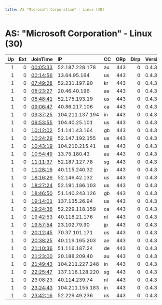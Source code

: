```yaml
---
title: AS "Microsoft Corporation" - Linux (30)
---
```


# AS: "Microsoft Corporation" - Linux (30)

|   Up |   Ext | JoinTime                                                                                            | IP              | CC   |   ORp |   Dirp | Version   | Contact   | Nickname   |   eFamMembers |
|-----:|------:|:----------------------------------------------------------------------------------------------------|:----------------|:-----|------:|-------:|:----------|:----------|:-----------|--------------:|
|    1 |     0 | [00:05:33](https://metrics.torproject.org/rs.html#details/D319B6D8DA5C6C605C75114B81C80671C5107737) | 52.187.228.178  | au   |   443 |      0 | 0.4.3.5   | None      | Unnamed    |             1 |
|    1 |     0 | [00:14:56](https://metrics.torproject.org/rs.html#details/00042F1D198E9428A6800F2509C124A8DB6C8AD3) | 13.64.95.164    | us   |   443 |      0 | 0.4.3.5   | None      | Unnamed    |             1 |
|    1 |     0 | [07:49:28](https://metrics.torproject.org/rs.html#details/AC7749C310197644CFDB4BD3B4F435DB9F476563) | 52.231.197.90   | kr   |   443 |      0 | 0.4.3.5   | None      | Unnamed    |             1 |
|    1 |     0 | [08:23:27](https://metrics.torproject.org/rs.html#details/614995363154F15348F0317B02A4721A8D12F444) | 20.46.40.196    | ae   |   443 |      0 | 0.4.3.5   | None      | Unnamed    |             1 |
|    1 |     0 | [08:48:41](https://metrics.torproject.org/rs.html#details/297CE6FA6975736B8C3D8EAAFCADA02062605717) | 52.175.193.19   | us   |   443 |      0 | 0.4.3.5   | None      | Unnamed    |             1 |
|    1 |     0 | [09:06:47](https://metrics.torproject.org/rs.html#details/EF47A68E4139911341D99B7045D84AE08FE8A7F9) | 40.86.217.106   | ca   |   443 |      0 | 0.4.3.5   | None      | Unnamed    |             1 |
|    1 |     0 | [09:37:25](https://metrics.torproject.org/rs.html#details/DB6257CFB15C2FBF8DE6B737A791BBB3D7C88552) | 104.211.137.194 | in   |   443 |      0 | 0.4.3.5   | None      | Unnamed    |             1 |
|    1 |     0 | [09:53:55](https://metrics.torproject.org/rs.html#details/39D71B3BA032F34A50BF8E8DAEED8CDF0843A689) | 104.40.25.101   | us   |   443 |      0 | 0.4.3.5   | None      | Unnamed    |             1 |
|    1 |     0 | [10:12:02](https://metrics.torproject.org/rs.html#details/C25E583A63191C6CEF57F503F38A4C6815321A85) | 51.141.43.164   | gb   |   443 |      0 | 0.4.3.5   | None      | Unnamed    |             1 |
|    1 |     0 | [10:24:29](https://metrics.torproject.org/rs.html#details/25B62C177559D53BDFC26C6EC31CBC25307196B1) | 52.147.192.155  | us   |   443 |      0 | 0.4.3.5   | None      | Unnamed    |             1 |
|    1 |     0 | [10:43:19](https://metrics.torproject.org/rs.html#details/51083FFC6FF7B130B75C35782006E39AB5BC0670) | 104.210.215.41  | us   |   443 |      0 | 0.4.3.5   | None      | Unnamed    |             1 |
|    1 |     0 | [10:54:49](https://metrics.torproject.org/rs.html#details/ED5AC463E2CDCE3F2298E786672354E911D42FA9) | 13.75.180.43    | au   |   443 |      0 | 0.4.3.5   | None      | Unnamed    |             1 |
|    1 |     0 | [11:11:37](https://metrics.torproject.org/rs.html#details/E2F4C2371B6DE833116A5EEDD729164C576179C7) | 52.187.127.78   | sg   |   443 |      0 | 0.4.3.5   | None      | Unnamed    |             1 |
|    1 |     0 | [11:28:19](https://metrics.torproject.org/rs.html#details/1E1D3593667EFFE5C3375154721BDA8BA9CCC918) | 40.115.240.32   | jp   |   443 |      0 | 0.4.3.5   | None      | Unnamed    |             1 |
|    1 |     0 | [18:16:29](https://metrics.torproject.org/rs.html#details/A3E174649DADB25F13961E32E869B0C828EE1F65) | 52.146.42.132   | us   |   443 |      0 | 0.4.3.5   | None      | Unnamed    |             1 |
|    1 |     0 | [18:27:24](https://metrics.torproject.org/rs.html#details/6E3176C4429321EC94342CD864054BC008B9E47F) | 52.191.186.103  | us   |   443 |      0 | 0.4.3.5   | None      | Unnamed    |             1 |
|    1 |     0 | [18:46:50](https://metrics.torproject.org/rs.html#details/9DB9209D01BE9E92FAB1665F016471C821233238) | 51.140.243.126  | gb   |   443 |      0 | 0.4.3.5   | None      | Unnamed    |             1 |
|    1 |     0 | [19:14:01](https://metrics.torproject.org/rs.html#details/EC34FAA0410F22864DAAAFAD2188A5AAE80CB062) | 137.135.26.94   | us   |   443 |      0 | 0.4.3.5   | None      | Unnamed    |             1 |
|    1 |     0 | [19:24:36](https://metrics.torproject.org/rs.html#details/CED6CE7E11CB5DDAD3382DA44FAF4164509016F0) | 52.229.118.159  | ca   |   443 |      0 | 0.4.3.5   | None      | Unnamed    |             1 |
|    1 |     0 | [19:42:53](https://metrics.torproject.org/rs.html#details/189153EFC9F51F721E544FB245A919F8751EF72C) | 40.118.21.176   | nl   |   443 |      0 | 0.4.3.5   | None      | Unnamed    |             1 |
|    1 |     0 | [19:57:54](https://metrics.torproject.org/rs.html#details/1ECA12FD7D99FDC55DB7626F1734C1ED7E56579A) | 23.102.79.90    | jp   |   443 |      0 | 0.4.3.5   | None      | Unnamed    |             1 |
|    1 |     0 | [20:12:45](https://metrics.torproject.org/rs.html#details/4D80ACBAD97222F9E1248C88DB6B28B47E849B8B) | 70.37.101.171   | us   |   443 |      0 | 0.4.3.5   | None      | Unnamed    |             1 |
|    1 |     0 | [20:38:25](https://metrics.torproject.org/rs.html#details/BE60674170AC176A3EC54FA0EFE4BADE8617FFDA) | 40.119.165.203  | ae   |   443 |      0 | 0.4.3.5   | None      | Unnamed    |             1 |
|    1 |     0 | [21:10:36](https://metrics.torproject.org/rs.html#details/1E9E17F01FD0F4A40BBEDF9B282EBE2F1811DD3E) | 51.116.187.24   | de   |   443 |      0 | 0.4.3.5   | None      | Unnamed    |             1 |
|    1 |     0 | [21:23:00](https://metrics.torproject.org/rs.html#details/A0ED2D99973693780DA05DC32D22A5B009574141) | 20.188.209.40   | au   |   443 |      0 | 0.4.3.5   | None      | Unnamed    |             1 |
|    1 |     0 | [21:49:43](https://metrics.torproject.org/rs.html#details/E7ECF48073A0507329237309AFDB5BA5C5F3668F) | 104.211.227.248 | in   |   443 |      0 | 0.4.3.5   | None      | Unnamed    |             1 |
|    1 |     0 | [22:25:47](https://metrics.torproject.org/rs.html#details/A0361FBBE5F48914D943AE4AE858FF52F39069F2) | 137.116.128.220 | sg   |   443 |      0 | 0.4.3.5   | None      | Unnamed    |             1 |
|    1 |     0 | [23:08:23](https://metrics.torproject.org/rs.html#details/B12C06AACE59DC40B5A88CEBA11B3CFD7FDDBDF8) | 40.114.239.74   | nl   |   443 |      0 | 0.4.3.5   | None      | Unnamed    |             1 |
|    1 |     0 | [23:24:43](https://metrics.torproject.org/rs.html#details/EBDAD68BAF4B045DE80E498D265F441967267B74) | 104.211.155.183 | in   |   443 |      0 | 0.4.3.5   | None      | Unnamed    |             1 |
|    1 |     0 | [23:42:16](https://metrics.torproject.org/rs.html#details/9DAC9BA4520D362E55E73B4652C07396FADA7227) | 52.229.49.236   | us   |   443 |      0 | 0.4.3.5   | None      | Unnamed    |             1 |
